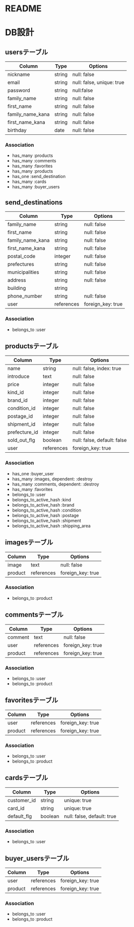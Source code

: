 # README

# DB設計
## usersテーブル
|Column|Type|Options|
|------|----|-------|
|nickname|string|null: false|
|email|string|null: false, unique: true|
|password|string|null:false|
|family_name|string|null: false|
|first_name|string|null: false|
|family_name_kana|string|null: false|
|first_name_kana|string|null: false|
|birthday|date|null: false|
### Association
- has_many :products
- has_many :comments
- has_many :favorites
- has_many :products
- has_one :send_destination
- has_many :cards
- has_many :buyer_users

## send_destinations
|Column|Type|Options|
|------|----|-------|
|family_name|string|null: false|
|first_name|string|null: false|
|family_name_kana|string|null: false|
|first_name_kana|string|null: false|
|postal_code|integer|null: false|
|prefectures|string|null: false|
|municipalities|string|null: false|
|address|string|null: false|
|building|string||
|phone_number|string|null: false|
|user|references|foreign_key: true|
### Association
- belongs_to :user

## productsテーブル
|Column|Type|Options|
|------|----|-------|
|name|string|null: false, index: true|
|introduce|text|null: false|
|price|integer|null: false|
|kind_id|integer|null: false|
|brand_id|integer|null: false|
|condition_id|integer|null: false|
|postage_id|integer|null: false|
|shipment_id|integer|null: false|
|prefecture_id|integer|null: false|
|sold_out_flg|boolean|null: false, default: false|
|user|references|foreign_key: true|
### Association
- has_one :buyer_user
- has_many :images, dependent: :destroy
- has_many :comments, dependent: :destroy
- has_many :favorites
- belongs_to :user
- belongs_to_active_hash :kind
- belongs_to_active_hash :brand
- belongs_to_active_hash :condition
- belongs_to_active_hash :postage
- belongs_to_active_hash :shipment
- belongs_to_active_hash :shipping_area


## imagesテーブル
|Column|Type|Options|
|------|----|-------|
|image|text|null: false|
|product|references|foreign_key: true|
### Association
- belongs_to :product

## commentsテーブル
|Column|Type|Options|
|------|----|-------|
|comment|text|null: false|
|user|references|foreign_key: true|
|product|references|foreign_key: true|
### Association
- belongs_to :user
- belongs_to :product

## favoritesテーブル
|Column|Type|Options|
|------|----|-------|
|user|references|foreign_key: true|
|product|references|foreign_key: true|
### Association
- belongs_to :user
- belongs_to :product

## cardsテーブル
|Column|Type|Options|
|------|----|-------|
|customer_id|string|unique: true|
|card_id|string|unique: true|
|default_flg|boolean|null: false, default: true|
### Association
- belongs_to :user

## buyer_usersテーブル
|Column|Type|Options|
|------|----|-------|
|user|references|foreign_key: true|
|product|references|foreign_key: true|
### Association
- belongs_to :user
- belongs_to :product
